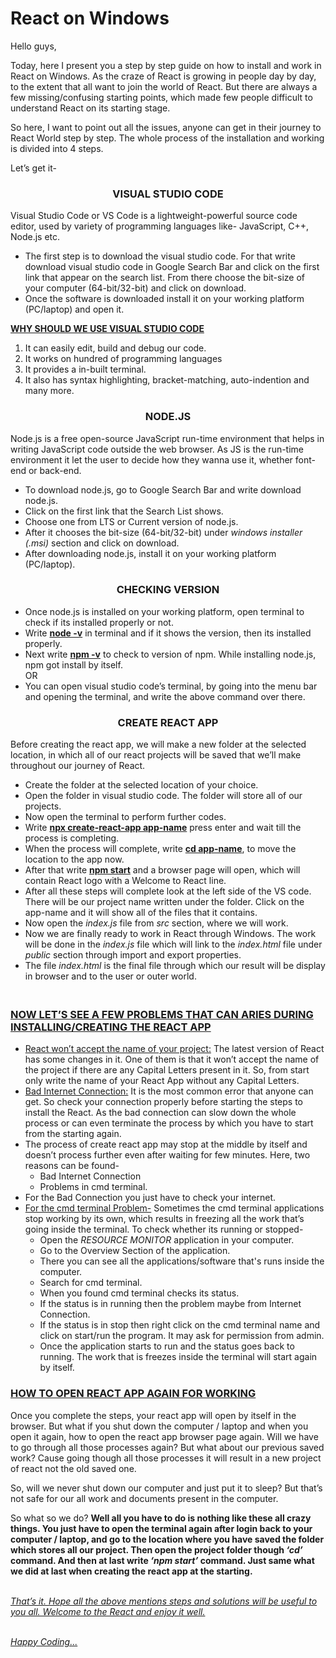 # React on Windows
Hello guys,

Today, here I present you a step by step guide on how to install and work in React on Windows. As the craze of React is growing in people day by day, to the extent that all want to join the world of React.  But there are always a few missing/confusing starting points, which made few people difficult to understand React on its starting stage.

So here, I want to point out all the issues, anyone can get in their journey to React World step by step. The whole process of the installation and working is divided into 4 steps.

Let’s get it-

### <div align="center">VISUAL STUDIO CODE</div>
Visual Studio Code or VS Code is a lightweight-powerful source code editor, used by variety of programming languages like- JavaScript, C++, Node.js etc.

* The first step is to download the visual studio code. For that write download visual studio code in Google Search Bar and click on the first link that appear on the search list. From there choose the bit-size of your computer (64-bit/32-bit) and click on download.
* Once the software is downloaded install it on your working platform (PC/laptop) and open it.

<ins>**WHY SHOULD WE USE VISUAL STUDIO CODE**</ins>
1. It can easily edit, build and debug our code.
2. It works on hundred of programming languages
3. It provides a in-built terminal.
4. It also has syntax highlighting, bracket-matching, auto-indention and many more.

### <div align="center">NODE.JS</div>
Node.js is a free open-source JavaScript run-time environment that helps in writing JavaScript code outside the web browser. As JS is the run-time environment it let the user to decide how they wanna use it, whether font-end or back-end.

* To download node.js, go to Google Search Bar and write download node.js.
* Click on the first link that the Search List shows.
* Choose one from LTS or Current version of node.js.
* After it chooses the bit-size (64-bit/32-bit) under *windows installer (.msi)* section and click on download.
* After downloading node.js, install it on your working platform (PC/laptop).

### <div align="center">CHECKING VERSION</div>
* Once node.js is installed on your working platform, open terminal to check if its installed properly or not.
* Write <ins>**node -v**</ins> in terminal and if it shows the version, then its installed properly.
* Next write <ins>**npm -v**</ins> to check to version of npm. While installing node.js, npm got install by itself.
<br>OR
* You can open visual studio code’s terminal, by going into the menu bar and opening the terminal, and write the above command over there.

### <div align="center">CREATE REACT APP</div>
Before creating the react app, we will make a new folder at the selected location, in which all of our react projects will be saved that we’ll make throughout our journey of React.

* Create the folder at the selected location of your choice.
* Open the folder in visual studio code. The folder will store all of our projects.
* Now open the terminal to perform further codes.
* Write <ins>**npx create-react-app app-name**</ins> press enter and wait till the process is completing.
* When the process will complete, write <ins>**cd app-name**</ins>, to move the location to the app now.
* After that write <ins>**npm start**</ins> and a browser page will open, which will contain React logo with a Welcome to React line.
* After all these steps will complete look at the left side of the VS code. There will be our project name written under the folder. Click on the app-name and it will show all of the files that it contains.
* Now open the *index.js* file from *src* section, where we will work.
* Now we are finally ready to work in React through Windows. The work will be done in the *index.js* file which will link to the *index.html* file under *public* section through import and export properties.
* The file *index.html* is the final file through which our result will be display in browser and to the user or outer world.

### <br><ins>**NOW LET’S SEE A FEW PROBLEMS THAT CAN ARIES DURING INSTALLING/CREATING THE REACT APP**</ins>
* <ins>React won’t accept the name of your project:</ins> The latest version of React has some changes in it. One of them is that it won’t accept the name of the project if there are any Capital Letters present in it. So, from start only write the name of your React App without any Capital Letters.
* <ins>Bad Internet Connection:</ins> It is the most common error that anyone can get. So check your connection properly before starting the steps to install the React. As the bad connection can slow down the whole process or can even terminate the process by which you have to start from the starting again.
* The process of create react app may stop at the middle by itself and doesn’t process further even after waiting for few minutes. Here, two reasons can be found-
  - Bad Internet Connection
  - Problems in cmd terminal.
* For the Bad Connection you just have to check your internet.
* <ins>For the cmd terminal Problem-</ins> Sometimes the cmd terminal applications stop working by its own, which results in freezing all the work that’s going inside the terminal. To check whether its running or stopped-
  - Open the *RESOURCE MONITOR* application in your computer.
  - Go to the Overview Section of the application.
  - There you can see all the applications/software that's runs inside the computer.
  - Search for cmd terminal.
  - When you found cmd terminal checks its status. 
  - If the status is in running then the problem maybe from Internet Connection.
  - If the status is in stop then right click on the cmd terminal name and click on start/run the program. It may ask for permission from admin.
  - Once the application starts to run and the status goes back to running. The work that is freezes inside the terminal will start again by itself.

### <ins>HOW TO OPEN REACT APP AGAIN FOR WORKING</ins>
Once you complete the steps, your react app will open by itself in the browser. But what if you shut down the computer / laptop and when you open it again, how to open the react app browser page again. 
Will we have to go through all those processes again? But what about our previous saved work? Cause going though all those processes it will result in a new project of react not the old saved one.

So, will we never shut down our computer and just put it to sleep? But that’s not safe for our all work and documents present in the computer.

So what so we do? **Well all you have to do is nothing like these all crazy things. You just have to open the terminal again after login back to your computer / laptop, and go to the location where you have saved the folder which stores all our project. Then open the project folder though *‘cd’* command. And then at last write *‘npm start’* command. Just same what we did at last when creating the react app at the starting.**

<br>*<ins>That’s it. Hope all the above mentions steps and solutions will be useful to you all. Welcome to the React and enjoy it well.</ins>*

<br><ins>*Happy Coding...*</ins>
